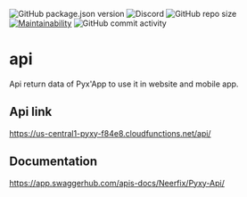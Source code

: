 ![GitHub package.json version](https://img.shields.io/github/package-json/v/PyxyApp/Api)
![Discord](https://img.shields.io/discord/681488975071936559)
![GitHub repo size](https://img.shields.io/github/repo-size/PyxyApp/APi)
[![Maintainability](https://api.codeclimate.com/v1/badges/d201330b78c14abf854e/maintainability)](https://codeclimate.com/github/PyxyApp/Api/maintainability)
![GitHub commit activity](https://img.shields.io/github/commit-activity/w/PyxyApp/Api)

# api 
Api return data of Pyx'App to use it in website and mobile app.

## Api link 

https://us-central1-pyxy-f84e8.cloudfunctions.net/api/

## Documentation

https://app.swaggerhub.com/apis-docs/Neerfix/Pyxy-Api/
